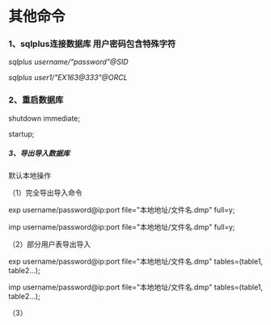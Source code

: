 # 其他命令

### 1、sqlplus连接数据库 用户密码包含特殊字符

_sqlplus username/\"password\"@SID_

_sqlplus user1/\"EX163@333\"@ORCL_

### 2、重启数据库

shutdown immediate;

startup;

##### 3、导出导入数据库

默认本地操作

（1）完全导出导入命令

exp username/password@ip:port file="本地地址/文件名.dmp" full=y;

imp username/password@ip:port file="本地地址/文件名.dmp" full=y;

（2）部分用户表导出导入

exp username/password@ip:port file="本地地址/文件名.dmp" tables=\(table1, table2...\);

imp username/password@ip:port file="本地地址/文件名.dmp" tables=\(table1, table2...\);

（3）

